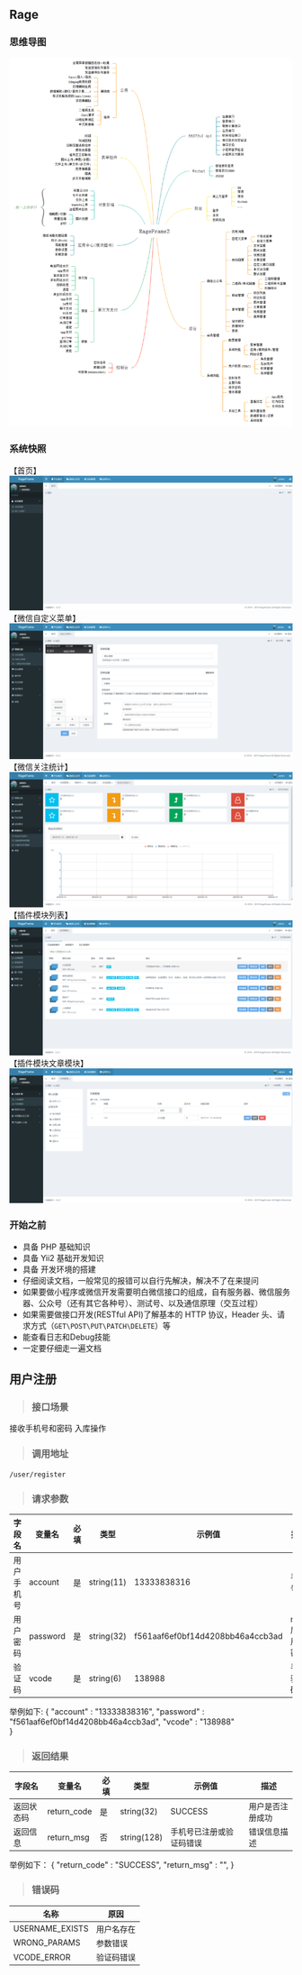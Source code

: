 ## Rage


### 思维导图

![image](docs/guide-zh-CN/images/RageFrame2.png)

### 系统快照

【首页】
![image](docs/guide-zh-CN/images/index.png)
【微信自定义菜单】
![image](docs/guide-zh-CN/images/wechat-menu.png)
【微信关注统计】
![image](docs/guide-zh-CN/images/wechat-stat.png)
【插件模块列表】
![image](docs/guide-zh-CN/images/addon-list.png)
【插件模块文章模块】
![image](docs/guide-zh-CN/images/addon-activity.png)

### 开始之前

- 具备 PHP 基础知识
- 具备 Yii2 基础开发知识
- 具备 开发环境的搭建
- 仔细阅读文档，一般常见的报错可以自行先解决，解决不了在来提问
- 如果要做小程序或微信开发需要明白微信接口的组成，自有服务器、微信服务器、公众号（还有其它各种号）、测试号、以及通信原理（交互过程）
- 如果需要做接口开发(RESTful API)了解基本的 HTTP 协议，Header 头、请求方式（`GET\POST\PUT\PATCH\DELETE`）等
- 能查看日志和Debug技能
- 一定要仔细走一遍文档

## 用户注册
>### 接口场景
接收手机号和密码 入库操作
>### 调用地址
	/user/register
>### 请求参数
| 字段名 | 变量名 | 必填 | 类型 | 示例值 | 描述 |
| ------- | --------- | -------- | --------- | ---------- | --------- |
| 用户手机号 | account | 是 | string(11) | 13333838316 | 手机号 |
| 用户密码 | password | 是 | string(32) | f561aaf6ef0bf14d4208bb46a4ccb3ad | md5后的用户密码 |
| 验证码 | vcode | 是 | string(6) | 138988 | 手机验证码 |

举例如下:
	{
		"account"  	: "13333838316",
		"password" 	: "f561aaf6ef0bf14d4208bb46a4ccb3ad",
		"vcode" 	: "138988"	
	}

>### 返回结果
| 字段名 | 变量名 | 必填 | 类型 | 示例值 | 描述 | 	
| ------------- | ------------- | ------------- | ------------- | ------------- | ------------- |
| 返回状态码 | return_code | 是 | string(32) | SUCCESS | 用户是否注册成功 |
| 返回信息 | return_msg | 否 | string(128) | 手机号已注册或验证码错误 | 错误信息描述 |

举例如下：
	{
		"return_code" : "SUCCESS",
		"return_msg"  : "",
	}

>### 错误码
| 名称 | 原因 |
| ---  | --- |
| USERNAME_EXISTS | 用户名存在 |
| WRONG_PARAMS | 参数错误 |
| VCODE_ERROR | 验证码错误 |
